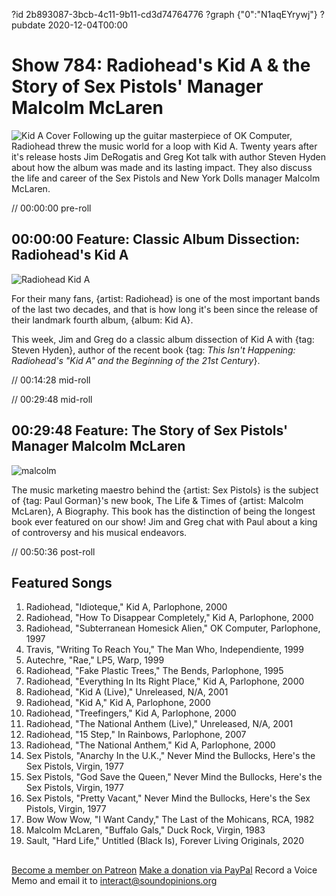 ?id 2b893087-3bcb-4c11-9b11-cd3d74764776
?graph {"0":"N1aqEYrywj"}
?pubdate 2020-12-04T00:00
# Show 784: Radiohead's Kid A & the Story of Sex Pistols' Manager Malcolm McLaren

![Kid A Cover](https://static.soundopinions.org/images/2020/kida.jpeg)
Following up the guitar masterpiece of OK Computer, Radiohead threw the music world for a loop with Kid A. Twenty years after it's release hosts Jim DeRogatis and Greg Kot talk with author Steven Hyden about how the album was made and its lasting impact. They also discuss the life and career of the Sex Pistols and New York Dolls manager Malcolm McLaren. 


// 00:00:00 pre-roll

## 00:00:00 Feature: Classic Album Dissection: Radiohead's Kid A

![Radiohead Kid A](https://static.soundopinions.org/assets/784/08.jpg)

For their many fans, {artist: Radiohead} is one of the most important bands of the last two decades, and that is how long it's been since the release of their landmark fourth album, {album: Kid A}.

This week, Jim and Greg do a classic album dissection of Kid A with {tag: Steven Hyden}, author of the recent book {tag: *This Isn't Happening: Radiohead's "Kid A" and the Beginning of the 21st Century*}. 


// 00:14:28 mid-roll

// 00:29:48 mid-roll

## 00:29:48 Feature: The Story of Sex Pistols' Manager Malcolm McLaren
![malcolm](https://static.soundopinions.org/images/2020/malcolm.jpeg)

The music marketing maestro behind the {artist: Sex Pistols} is the subject of {tag: Paul Gorman}'s new book, The Life & Times of {artist: Malcolm McLaren}, A Biography. This book has the distinction of being the longest book ever featured on our show! Jim and Greg chat with Paul about a king of controversy and his musical endeavors.

 

// 00:50:36 post-roll



## Featured Songs

1. Radiohead, "Idioteque," Kid A, Parlophone, 2000
1. Radiohead, "How To Disappear Completely," Kid A, Parlophone, 2000
1. Radiohead, "Subterranean Homesick Alien," OK Computer, Parlophone, 1997
1. Travis, "Writing To Reach You," The Man Who, Independiente, 1999
1. Autechre, "Rae," LP5, Warp, 1999
1. Radiohead, "Fake Plastic Trees," The Bends, Parlophone, 1995
1. Radiohead, "Everything In Its Right Place," Kid A, Parlophone, 2000
1. Radiohead, "Kid A (Live)," Unreleased, N/A, 2001
1. Radiohead, "Kid A," Kid A, Parlophone, 2000
1. Radiohead, "Treefingers," Kid A, Parlophone, 2000
1. Radiohead, "The National Anthem (Live)," Unreleased, N/A, 2001
1. Radiohead, "15 Step," In Rainbows, Parlophone, 2007
1. Radiohead, "The National Anthem," Kid A, Parlophone, 2000
1. Sex Pistols, "Anarchy In the U.K.," Never Mind the Bullocks, Here's the Sex Pistols, Virgin, 1977
1. Sex Pistols, "God Save the Queen," Never Mind the Bullocks, Here's the Sex Pistols, Virgin, 1977
1. Sex Pistols, "Pretty Vacant," Never Mind the Bullocks, Here's the Sex Pistols, Virgin, 1977
1. Bow Wow Wow, "I Want Candy," The Last of the Mohicans, RCA, 1982
1. Malcolm McLaren, "Buffalo Gals," Duck Rock, Virgin, 1983
1. Sault, "Hard Life," Untitled (Black Is), Forever Living Originals, 2020

## 
[Become a member on Patreon](https://www.patreon.com/soundopinions)
[Make a donation via PayPal](https://bit.ly/36zIhZK)
Record a Voice Memo and email it to interact@soundopinions.org 
